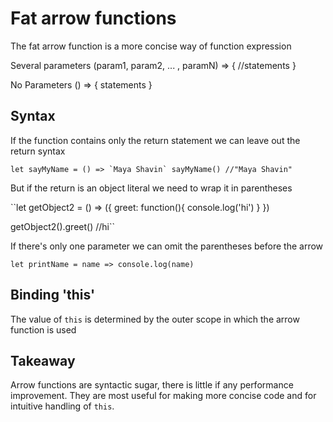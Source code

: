 # Fat arrow functions
The fat arrow function is a more concise way of function expression

Several parameters
(param1, param2, ...  ,  paramN) => { //statements }

No Parameters
() => { statements }

## Syntax
If the function contains only the return statement we can leave out the return syntax

``let sayMyName = () => `Maya Shavin`
sayMyName() //"Maya Shavin"``

But if the return is an object literal we need to wrap it in parentheses

``let getObject2 = () => ({
  greet: function(){
    console.log('hi') }
    })

getObject2().greet() //hi``

If there's only one parameter we can omit the parentheses before the arrow

``let printName = name => console.log(name)``

## Binding 'this'
The value of ``this``  is determined by the outer scope in which the arrow function is used

## Takeaway
Arrow functions are syntactic sugar, there is little if any performance improvement. They are most useful for making more concise code and for intuitive handling of ``this``.
